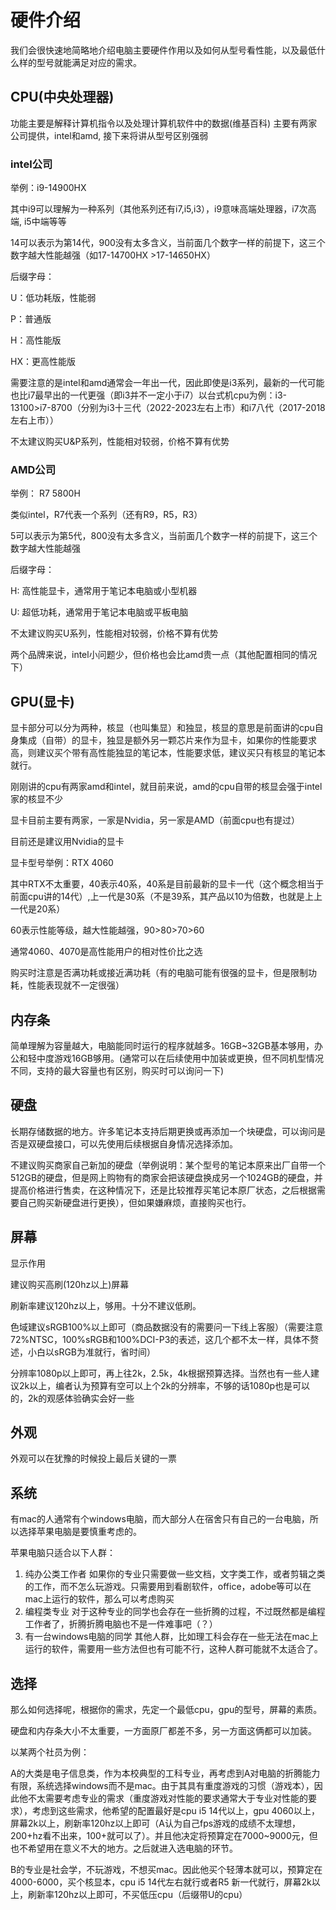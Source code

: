 # 硬件介绍

我们会很快速地简略地介绍电脑主要硬件作用以及如何从型号看性能，以及最低什么样的型号就能满足对应的需求。

## CPU(中央处理器)

功能主要是解释计算机指令以及处理计算机软件中的数据(维基百科)
主要有两家公司提供，intel和amd, 接下来将讲从型号区别强弱

### intel公司

举例：i9-14900HX  

其中i9可以理解为一种系列（其他系列还有i7,i5,i3），i9意味高端处理器，i7次高端, i5中端等等

14可以表示为第14代，900没有太多含义，当前面几个数字一样的前提下，这三个数字越大性能越强（如17-14700HX >17-14650HX）

后缀字母：

U：低功耗版，性能弱

P：普通版

H：高性能版

HX：更高性能版

需要注意的是intel和amd通常会一年出一代，因此即使是i3系列，最新的一代可能也比i7最早出的一代更强（即i3并不一定小于i7）以台式机cpu为例：i3-13100>i7-8700（分别为i3十三代（2022-2023左右上市）和i7八代（2017-2018左右上市））

不太建议购买U&P系列，性能相对较弱，价格不算有优势

### AMD公司

举例： R7 5800H

类似intel，R7代表一个系列（还有R9，R5，R3）

5可以表示为第5代，800没有太多含义，当前面几个数字一样的前提下，这三个数字越大性能越强

后缀字母：

H: 高性能显卡，通常用于笔记本电脑或小型机器

U: 超低功耗，通常用于笔记本电脑或平板电脑

不太建议购买U系列，性能相对较弱，价格不算有优势

两个品牌来说，intel小问题少，但价格也会比amd贵一点（其他配置相同的情况下）

## GPU(显卡)

显卡部分可以分为两种，核显（也叫集显）和独显，核显的意思是前面讲的cpu自身集成（自带）的显卡，独显是额外另一颗芯片来作为显卡，如果你的性能要求高，则建议买个带有高性能独显的笔记本，性能要求低，建议买只有核显的笔记本就行。

刚刚讲的cpu有两家amd和intel，就目前来说，amd的cpu自带的核显会强于intel家的核显不少

显卡目前主要有两家，一家是Nvidia，另一家是AMD（前面cpu也有提过）

目前还是建议用Nvidia的显卡

显卡型号举例：RTX 4060

其中RTX不太重要，40表示40系，40系是目前最新的显卡一代（这个概念相当于前面cpu讲的14代）,上一代是30系（不是39系，其产品以10为倍数，也就是上上一代是20系）

60表示性能等级，越大性能越强，90>80>70>60

通常4060、4070是高性能用户的相对性价比之选

购买时注意是否满功耗或接近满功耗（有的电脑可能有很强的显卡，但是限制功耗，性能表现就不一定很强）

## 内存条

简单理解为容量越大，电脑能同时运行的程序就越多。16GB~32GB基本够用，办公和轻中度游戏16GB够用。(通常可以在后续使用中加装或更换，但不同机型情况不同，支持的最大容量也有区别，购买时可以询问一下)

## 硬盘

长期存储数据的地方。许多笔记本支持后期更换或再添加一个块硬盘，可以询问是否是双硬盘接口，可以先使用后续根据自身情况选择添加。

不建议购买商家自己新加的硬盘（举例说明：某个型号的笔记本原来出厂自带一个512GB的硬盘，但是网上购物有的商家会把该硬盘换成另一个1024GB的硬盘，并提高价格进行售卖，在这种情况下，还是比较推荐买笔记本原厂状态，之后根据需要自己购买新硬盘进行更换），但如果嫌麻烦，直接购买也行。

## 屏幕

显示作用

建议购买高刷(120hz以上)屏幕

刷新率建议120hz以上，够用。十分不建议低刷。

色域建议sRGB100%以上即可（商品数据没有的需要问一下线上客服）（需要注意72%NTSC，100%sRGB和100%DCI-P3的表述，这几个都不太一样，具体不赘述，小白以sRGB为准就行，省时间）

分辨率1080p以上即可，再上往2k，2.5k，4k根据预算选择。当然也有一些人建议2k以上，编者认为预算有空可以上个2k的分辨率，不够的话1080p也是可以的，2k的观感体验确实会好一些

## 外观

外观可以在犹豫的时候投上最后关键的一票

## 系统

有mac的人通常有个windows电脑，而大部分人在宿舍只有自己的一台电脑，所以选择苹果电脑是要慎重考虑的。

苹果电脑只适合以下人群：

1. 纯办公类工作者
    如果你的专业只需要做一些文档，文字类工作，或者剪辑之类的工作，而不怎么玩游戏。只需要用到看剧软件，office，adobe等可以在mac上运行的软件，那么可以考虑购买
2. 编程类专业
    对于这种专业的同学也会存在一些折腾的过程，不过既然都是编程工作者了，折腾折腾电脑也不是一件难事吧（？）
3. 有一台windows电脑的同学
    其他人群，比如理工科会存在一些无法在mac上运行的软件，需要用一些方法但也有可能不行，这种人群可能就不太适合了。

## 选择

那么如何选择呢，根据你的需求，先定一个最低cpu，gpu的型号，屏幕的素质。

硬盘和内存条大小不太重要，一方面原厂都差不多，另一方面这俩都可以加装。

以某两个社员为例：

A的大类是电子信息类，作为本校典型的工科专业，再考虑到A对电脑的折腾能力有限，系统选择windows而不是mac。由于其具有重度游戏的习惯（游戏本），因此他不太需要考虑专业的需求（重度游戏对性能的要求通常大于专业对性能的要求），考虑到这些需求，他希望的配置最好是cpu i5 14代以上，gpu 4060以上，屏幕2k以上，刷新率120hz以上即可（A认为自己fps游戏的成绩不太理想，200+hz看不出来，100+就可以了）。并且他决定将预算定在7000~9000元，但也不希望用在意义不大的地方。之后就进入选电脑的环节。

B的专业是社会学，不玩游戏，不想买mac。因此他买个轻薄本就可以，预算定在4000-6000，买个核显本，cpu i5 14代左右就行或者R5 新一代就行，屏幕2k以上，刷新率120hz以上即可，不买低压cpu（后缀带U的cpu）
